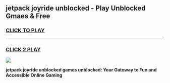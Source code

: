 
## jetpack joyride unblocked - Play Unblocked Gmaes & Free
<h3>
<a href="https://news.freeplayer.one?title=jetpack_joyride_unblocked&ref=16F">CLICK TO PLAY</a></h3>
<hr>

<h3>
<a href="https://news.freeplayer.one?title=jetpack_joyride_unblocked&ref=16F">CLICK 2 PLAY</a>
  
</h3>

<a href="https://news.freeplayer.one?title=jetpack_joyride_unblocked&ref=16F/"><img src="https://clearcache.store/games.png"></a>


**jetpack joyride unblocked games unblocked: Your Gateway to Fun and Accessible Online Gaming**
